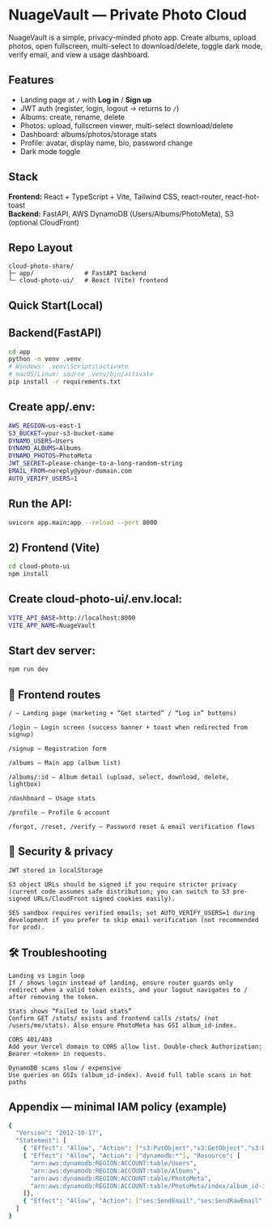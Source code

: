 # NuageVault — Private Photo Cloud

NuageVault is a simple, privacy-minded photo app. Create albums, upload photos, open fullscreen, multi-select to download/delete, toggle dark mode, verify email, and view a usage dashboard.

## Features
- Landing page at `/` with **Log in** / **Sign up**
- JWT auth (register, login, logout → returns to `/`)
- Albums: create, rename, delete
- Photos: upload, fullscreen viewer, multi-select download/delete
- Dashboard: albums/photos/storage stats
- Profile: avatar, display name, bio, password change
- Dark mode toggle

## Stack
**Frontend:** React + TypeScript + Vite, Tailwind CSS, react-router, react-hot-toast  
**Backend:** FastAPI, AWS DynamoDB (Users/Albums/PhotoMeta), S3 (optional CloudFront)

## Repo Layout
```text
cloud-photo-share/
├─ app/              # FastAPI backend
└─ cloud-photo-ui/   # React (Vite) frontend
```
## Quick Start(Local)
## Backend(FastAPI)
```bash
cd app
python -m venv .venv
# Windows: .venv\Scripts\activate
# macOS/Linux: source .venv/bin/activate
pip install -r requirements.txt
```
## Create app/.env:
```bash
AWS_REGION=us-east-1
S3_BUCKET=your-s3-bucket-name
DYNAMO_USERS=Users
DYNAMO_ALBUMS=Albums
DYNAMO_PHOTOS=PhotoMeta
JWT_SECRET=please-change-to-a-long-random-string
EMAIL_FROM=noreply@your-domain.com
AUTO_VERIFY_USERS=1
```
## Run the API:
```bash
uvicorn app.main:app --reload --port 8000
```
## 2) Frontend (Vite)
```bash
cd cloud-photo-ui
npm install
```
## Create cloud-photo-ui/.env.local:
```bash
VITE_API_BASE=http://localhost:8000
VITE_APP_NAME=NuageVault
```
## Start dev server:
```bash
npm run dev
```
## 🧭 Frontend routes
``` text
/ — Landing page (marketing + “Get started” / “Log in” buttons)

/login — Login screen (success banner + toast when redirected from signup)

/signup — Registration form

/albums — Main app (album list)

/albums/:id — Album detail (upload, select, download, delete, lightbox)

/dashboard — Usage stats

/profile — Profile & account

/forgot, /reset, /verify — Password reset & email verification flows
```
## 🔐 Security & privacy
```text
JWT stored in localStorage

S3 object URLs should be signed if you require stricter privacy (current code assumes safe distribution; you can switch to S3 pre-signed URLs/CloudFront signed cookies easily).

SES sandbox requires verified emails; set AUTO_VERIFY_USERS=1 during development if you prefer to skip email verification (not recommended for prod).
```
## 🛠 Troubleshooting
```text
Landing vs Login loop
If / shows login instead of landing, ensure router guards only redirect when a valid token exists, and your logout navigates to / after removing the token.

Stats shows “Failed to load stats”
Confirm GET /stats/ exists and frontend calls /stats/ (not /users/me/stats). Also ensure PhotoMeta has GSI album_id-index.

CORS 401/403
Add your Vercel domain to CORS allow list. Double-check Authorization: Bearer <token> in requests.

DynamoDB scans slow / expensive
Use queries on GSIs (album_id-index). Avoid full table scans in hot paths
```
## Appendix — minimal IAM policy (example)
```bash
{
  "Version": "2012-10-17",
  "Statement": [
    { "Effect": "Allow", "Action": ["s3:PutObject","s3:GetObject","s3:DeleteObject"], "Resource": "arn:aws:s3:::your-photo-bucket/*" },
    { "Effect": "Allow", "Action": ["dynamodb:*"], "Resource": [
      "arn:aws:dynamodb:REGION:ACCOUNT:table/Users",
      "arn:aws:dynamodb:REGION:ACCOUNT:table/Albums",
      "arn:aws:dynamodb:REGION:ACCOUNT:table/PhotoMeta",
      "arn:aws:dynamodb:REGION:ACCOUNT:table/PhotoMeta/index/album_id-index"
    ]},
    { "Effect": "Allow", "Action": ["ses:SendEmail","ses:SendRawEmail"], "Resource": "*" }
  ]
}
```


